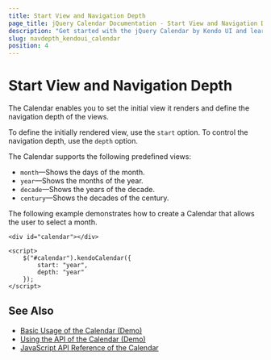 ```yaml
---
title: Start View and Navigation Depth
page_title: jQuery Calendar Documentation - Start View and Navigation Depth
description: "Get started with the jQuery Calendar by Kendo UI and learn how to define its start view and control its navigation depth."
slug: navdepth_kendoui_calendar
position: 4
---
```


# Start View and Navigation Depth

The Calendar enables you to set the initial view it renders and define the navigation depth of the views.

To define the initially rendered view, use the `start` option. To control the navigation depth, use the `depth` option.

The Calendar supports the following predefined views:
* `month`&mdash;Shows the days of the month.
* `year`&mdash;Shows the months of the year.
* `decade`&mdash;Shows the years of the decade.
* `century`&mdash;Shows the decades of the century.

The following example demonstrates how to create a Calendar that allows the user to select a month.

    <div id="calendar"></div>

    <script>
        $("#calendar").kendoCalendar({
            start: "year",
            depth: "year"
        });
    </script>

## See Also

* [Basic Usage of the Calendar (Demo)](https://demos.telerik.com/kendo-ui/calendar/index)
* [Using the API of the Calendar (Demo)](https://demos.telerik.com/kendo-ui/calendar/api)
* [JavaScript API Reference of the Calendar](/api/javascript/ui/calendar)
